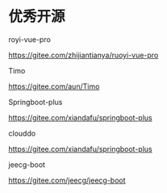 # 优秀开源

royi-vue-pro

https://gitee.com/zhijiantianya/ruoyi-vue-pro



Timo

https://gitee.com/aun/Timo



Springboot-plus

https://gitee.com/xiandafu/springboot-plus



clouddo

https://gitee.com/xiandafu/springboot-plus



jeecg-boot

https://gitee.com/jeecg/jeecg-boot